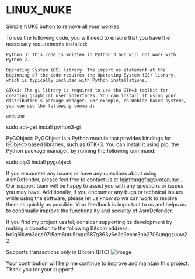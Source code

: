 # LINUX_NUKE
Simple NUKE button to remove all your worries


To use the following code, you will need to ensure that you have the necessary requirements installed:

    Python 3: This code is written in Python 3 and will not work with Python 2.

    Operating System (OS) library: The import os statement at the beginning of the code requires the Operating System (OS) library, which is typically included with Python installations.

    GTK+3: The gi library is required to use the GTK+3 toolkit for creating graphical user interfaces. You can install it using your distribution's package manager. For example, on Debian-based systems, you can use the following command:

    arduino

sudo apt-get install python3-gi

PyGObject: PyGObject is a Python module that provides bindings for GObject-based libraries, such as GTK+3. You can install it using pip, the Python package manager, by running the following command:

sudo pip3 install pygobject


If you encounter any issues or have any questions about using AsmDefender, please feel free to contact us at fgjnfmnggfn@proton.me . Our support team will be happy to assist you with any questions or issues you may have. Additionally, if you encounter any bugs or technical issues while using the software, please let us know so we can work to resolve them as quickly as possible. Your feedback is important to us and helps us to continually improve the functionality and security of AsmDefender.

If you find my project useful, consider supporting its development by making a donation to the following Bitcoin address: bc1q6lkwn3aqe97r5am6ntu5rugd587g363y6e2e3eshr3hp2706ungqzuuw22

Supports transactions only in Bitcoin (BTC)
![image](https://user-images.githubusercontent.com/128254448/232265014-e8519297-0076-4b6e-8c54-86c6013422b9.png)



Your contribution will help me continue to improve and maintain this project. Thank you for your support!
